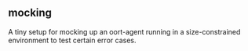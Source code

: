 ## mocking

A tiny setup for mocking up an oort-agent running in a size-constrained
environment to test certain error cases.

